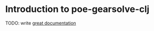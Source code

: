 # Introduction to poe-gearsolve-clj

TODO: write [great documentation](http://jacobian.org/writing/what-to-write/)
